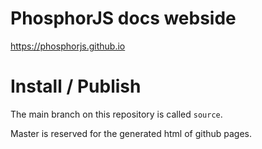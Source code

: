 # PhosphorJS docs webside

https://phosphorjs.github.io

# Install / Publish

The main branch  on this repository is called `source`.

Master is reserved for the generated html of github pages.
